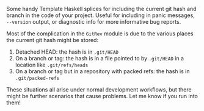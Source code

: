 Some handy Template Haskell splices for including the current git hash
and branch in the code of your project. Useful for including in panic
messages, `--version` output, or diagnostic info for more informative
bug reports.

Most of the complication in the `GitRev` module is due to the various
places the current git hash might be stored:

1. Detached HEAD: the hash is in `.git/HEAD`
2. On a branch or tag: the hash is in a file pointed to by `.git/HEAD`
in a location like `.git/refs/heads`
3. On a branch or tag but in a repository with packed refs: the hash is
in `.git/packed-refs`

These situations all arise under normal development workflows, but
there might be further scenarios that cause problems. Let me know if
you run into them!

